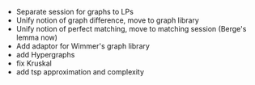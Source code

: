 - Separate session for graphs to LPs
- Unify notion of graph difference, move to graph library
- Unify notion of perfect matching, move to matching session (Berge's lemma now)
- Add adaptor for Wimmer's graph library
- add Hypergraphs
- fix Kruskal
- add tsp approximation and complexity
